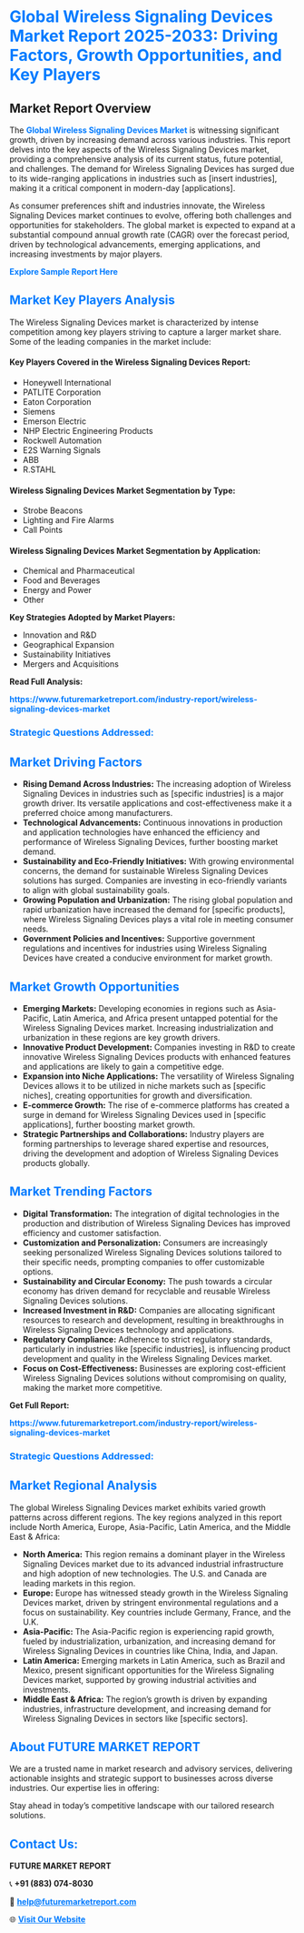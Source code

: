 <h1 style="color: #007BFF;">Global Wireless Signaling Devices Market Report 2025-2033: Driving Factors, Growth Opportunities, and Key Players</h1>

<section id="overview">
<h2>Market Report Overview</h2>
<p>The <a href="https://www.futuremarketreport.com/industry-report/wireless-signaling-devices-market" style="color: #007BFF; text-decoration: none;"><strong>Global Wireless Signaling Devices Market</strong></a> is witnessing significant growth, driven by increasing demand across various industries. This report delves into the key aspects of the Wireless Signaling Devices market, providing a comprehensive analysis of its current status, future potential, and challenges. The demand for Wireless Signaling Devices has surged due to its wide-ranging applications in industries such as [insert industries], making it a critical component in modern-day [applications].</p>
<p>As consumer preferences shift and industries innovate, the Wireless Signaling Devices market continues to evolve, offering both challenges and opportunities for stakeholders. The global market is expected to expand at a substantial compound annual growth rate (CAGR) over the forecast period, driven by technological advancements, emerging applications, and increasing investments by major players.</p>
</section>

<section id="overview">
<p><a href="https://www.futuremarketreport.com/request-sample/reportId=90000" style="color: #007BFF; text-decoration: none;"><strong>Explore Sample Report Here</strong></a></p>
</section>

<section id="key-players">
<h2 style="color: #007BFF;">Market Key Players Analysis</h2>
<p>The Wireless Signaling Devices market is characterized by intense competition among key players striving to capture a larger market share. Some of the leading companies in the market include:</p>
<h4>Key Players Covered in the Wireless Signaling Devices Report:</h4>
<ul><li>Honeywell International</li><li>PATLITE Corporation</li><li>Eaton Corporation</li><li>Siemens</li><li>Emerson Electric</li><li>NHP Electric Engineering Products</li><li>Rockwell Automation</li><li>E2S Warning Signals</li><li>ABB</li><li>R.STAHL</li></ul>
<h4>Wireless Signaling Devices Market Segmentation by Type:</h4>
<ul><li>Strobe Beacons</li><li>Lighting and Fire Alarms</li><li>Call Points</li></ul>

<h4>Wireless Signaling Devices Market Segmentation by Application:</h4>
<ul><li>Chemical and Pharmaceutical</li><li>Food and Beverages</li><li>Energy and Power</li><li>Other</li></ul>
<p><strong>Key Strategies Adopted by Market Players:</strong></p>
<ul>
<li>Innovation and R&D</li>
<li>Geographical Expansion</li>
<li>Sustainability Initiatives</li>
<li>Mergers and Acquisitions</li>
</ul>
</section>

<section>
<p><strong>Read Full Analysis: </strong></p><a href="https://www.futuremarketreport.com/industry-report/wireless-signaling-devices-market" style="color: #007BFF; text-decoration: none;"><strong>https://www.futuremarketreport.com/industry-report/wireless-signaling-devices-market</strong></a>
<h3 style="color: #007BFF;">Strategic Questions Addressed:</h3>
</section>

<section id="driving-factors">
<h2 style="color: #007BFF;">Market Driving Factors</h2>
<ul>
<li><strong>Rising Demand Across Industries:</strong> The increasing adoption of Wireless Signaling Devices in industries such as [specific industries] is a major growth driver. Its versatile applications and cost-effectiveness make it a preferred choice among manufacturers.</li>
<li><strong>Technological Advancements:</strong> Continuous innovations in production and application technologies have enhanced the efficiency and performance of Wireless Signaling Devices, further boosting market demand.</li>
<li><strong>Sustainability and Eco-Friendly Initiatives:</strong> With growing environmental concerns, the demand for sustainable Wireless Signaling Devices solutions has surged. Companies are investing in eco-friendly variants to align with global sustainability goals.</li>
<li><strong>Growing Population and Urbanization:</strong> The rising global population and rapid urbanization have increased the demand for [specific products], where Wireless Signaling Devices plays a vital role in meeting consumer needs.</li>
<li><strong>Government Policies and Incentives:</strong> Supportive government regulations and incentives for industries using Wireless Signaling Devices have created a conducive environment for market growth.</li>
</ul>
</section>

<section id="growth-opportunities">
<h2 style="color: #007BFF;">Market Growth Opportunities</h2>
<ul>
<li><strong>Emerging Markets:</strong> Developing economies in regions such as Asia-Pacific, Latin America, and Africa present untapped potential for the Wireless Signaling Devices market. Increasing industrialization and urbanization in these regions are key growth drivers.</li>
<li><strong>Innovative Product Development:</strong> Companies investing in R&D to create innovative Wireless Signaling Devices products with enhanced features and applications are likely to gain a competitive edge.</li>
<li><strong>Expansion into Niche Applications:</strong> The versatility of Wireless Signaling Devices allows it to be utilized in niche markets such as [specific niches], creating opportunities for growth and diversification.</li>
<li><strong>E-commerce Growth:</strong> The rise of e-commerce platforms has created a surge in demand for Wireless Signaling Devices used in [specific applications], further boosting market growth.</li>
<li><strong>Strategic Partnerships and Collaborations:</strong> Industry players are forming partnerships to leverage shared expertise and resources, driving the development and adoption of Wireless Signaling Devices products globally.</li>
</ul>
</section>

<section id="trending-factors">
<h2 style="color: #007BFF;">Market Trending Factors</h2>
<ul>
<li><strong>Digital Transformation:</strong> The integration of digital technologies in the production and distribution of Wireless Signaling Devices has improved efficiency and customer satisfaction.</li>
<li><strong>Customization and Personalization:</strong> Consumers are increasingly seeking personalized Wireless Signaling Devices solutions tailored to their specific needs, prompting companies to offer customizable options.</li>
<li><strong>Sustainability and Circular Economy:</strong> The push towards a circular economy has driven demand for recyclable and reusable Wireless Signaling Devices solutions.</li>
<li><strong>Increased Investment in R&D:</strong> Companies are allocating significant resources to research and development, resulting in breakthroughs in Wireless Signaling Devices technology and applications.</li>
<li><strong>Regulatory Compliance:</strong> Adherence to strict regulatory standards, particularly in industries like [specific industries], is influencing product development and quality in the Wireless Signaling Devices market.</li>
<li><strong>Focus on Cost-Effectiveness:</strong> Businesses are exploring cost-efficient Wireless Signaling Devices solutions without compromising on quality, making the market more competitive.</li>
</ul>
</section>

<section>
<p><strong>Get Full Report: </strong></p><a href="https://www.futuremarketreport.com/industry-report/wireless-signaling-devices-market" style="color: #007BFF; text-decoration: none;"><strong>https://www.futuremarketreport.com/industry-report/wireless-signaling-devices-market</strong></a>
<h3 style="color: #007BFF;">Strategic Questions Addressed:</h3>
</section>


<section id="regional-analysis">
<h2 style="color: #007BFF;">Market Regional Analysis</h2>
<p>The global Wireless Signaling Devices market exhibits varied growth patterns across different regions. The key regions analyzed in this report include North America, Europe, Asia-Pacific, Latin America, and the Middle East & Africa:</p>
<ul>
<li><strong>North America:</strong> This region remains a dominant player in the Wireless Signaling Devices market due to its advanced industrial infrastructure and high adoption of new technologies. The U.S. and Canada are leading markets in this region.</li>
<li><strong>Europe:</strong> Europe has witnessed steady growth in the Wireless Signaling Devices market, driven by stringent environmental regulations and a focus on sustainability. Key countries include Germany, France, and the U.K.</li>
<li><strong>Asia-Pacific:</strong> The Asia-Pacific region is experiencing rapid growth, fueled by industrialization, urbanization, and increasing demand for Wireless Signaling Devices in countries like China, India, and Japan.</li>
<li><strong>Latin America:</strong> Emerging markets in Latin America, such as Brazil and Mexico, present significant opportunities for the Wireless Signaling Devices market, supported by growing industrial activities and investments.</li>
<li><strong>Middle East & Africa:</strong> The region’s growth is driven by expanding industries, infrastructure development, and increasing demand for Wireless Signaling Devices in sectors like [specific sectors].</li>
</ul>
</section>

<footer>
<h2 style="color: #007BFF;">About FUTURE MARKET REPORT</h2>
<p>We are a trusted name in market research and advisory services, delivering actionable insights and strategic support to businesses across diverse industries. Our expertise lies in offering:</p>

<p>Stay ahead in today’s competitive landscape with our tailored research solutions.</p>

<h2 style="color: #007BFF;">Contact Us:</h2>
<p><strong>FUTURE MARKET REPORT</strong></p>
<p>📞 <strong>+91 (883) 074-8030</strong></p>
<p>📧 <strong><a href="mailto:help@futuremarketreport.com" style="color: #007BFF;">help@futuremarketreport.com</a></strong></p>
<p>🌐 <strong><a href="https://www.futuremarketreport.com/" style="color: #007BFF;">Visit Our Website</a></strong></p>
</footer>